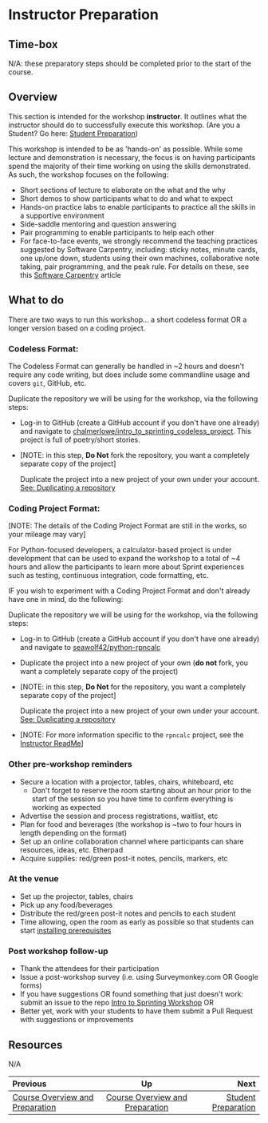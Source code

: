 <!-- begin auto-generated title section -->
# Instructor Preparation
<!-- end auto-generated section -->


## Time-box

N/A: these preparatory steps should be completed prior to the start of the course.


## Overview

This section is intended for the workshop **instructor**. It outlines what the instructor should do to successfully execute this workshop. (Are you a Student? Go here: [Student Preparation](./prereq_student.md))

This workshop is intended to be as 'hands-on' as possible. While some lecture and demonstration is necessary, the focus is on having participants spend the majority of their time working on using the skills demonstrated. As such, the workshop focuses on the following:

* Short sections of lecture to elaborate on the what and the why
* Short demos to show participants what to do and what to expect
* Hands-on practice labs to enable participants to practice all the skills in a supportive environment
* Side-saddle mentoring and question answering
* Pair programming to enable participants to help each other
* For face-to-face events, we strongly recommend the teaching practices suggested by Software Carpentry, including: sticky notes, minute cards, one up/one down, students using their own machines, collaborative note taking, pair programming, and the peak rule. For details on these, see this [Software Carpentry](https://carpentries.github.io/instructor-training/14-live/index.html) article


## What to do

There are two ways to run this workshop... a short codeless format OR a longer version based on a coding project.

### Codeless Format:

The Codeless Format can generally be handled in ~2 hours and doesn't require any code writing, but does include some commandline usage and covers `git`, GitHub, etc.

Duplicate the repository we will be using for the workshop, via the following steps:
* Log-in to GitHub (create a GitHub account if you don't have one already) and navigate to [chalmerlowe/intro_to_sprinting_codeless_project](https://github.com/chalmerlowe/intro_to_sprinting_codeless_project). This project is full of poetry/short stories.
* [NOTE: in this step, **Do Not** fork the repository, you want a completely separate copy of the project]

    Duplicate the project into a new project of your own under your account.
    [See: Duplicating a repository](https://docs.github.com/en/github/creating-cloning-and-archiving-repositories/duplicating-a-repository)

### Coding Project Format: 

[NOTE: The details of the Coding Project Format are still in the works, so your mileage may vary] 

For Python-focused developers, a calculator-based project is under development that can be used to expand the workshop to a total of ~4 hours and allow the participants to learn more about Sprint experiences such as testing, continuous integration, code formatting, etc.

IF you wish to experiment with a Coding Project Format and don't already have one in mind, do the following:

Duplicate the repository we will be using for the workshop, via the following steps:
* Log-in to GitHub (create a GitHub account if you don't have one already) and navigate to [seawolf42/python-rpncalc](https://github.com/seawolf42/python-rpncalc)
* Duplicate the project into a new project of your own (**do not** fork, you want a completely separate copy of the project)
* [NOTE: in this step, **Do Not** for the repository, you want a completely separate copy of the project]

    Duplicate the project into a new project of your own under your account.
    [See: Duplicating a repository](https://docs.github.com/en/github/creating-cloning-and-archiving-repositories/duplicating-a-repository) 

* [NOTE: For more information specific to the `rpncalc` project, see the [Instructor ReadMe](https://github.com/seawolf42/python-rpncalc/blob/master/INTRO_TO_SPRINTING_USAGE.md)]

### Other pre-workshop reminders

* Secure a location with a projector, tables, chairs, whiteboard, etc
    * Don't forget to reserve the room starting about an hour prior to the start of the session so you have time to confirm everything is working as expected
* Advertise the session and process registrations, waitlist, etc
* Plan for food and beverages (the workshop is ~two to four hours in length depending on the format)
* Set up an online collaboration channel where participants can share resources, ideas, etc. Etherpad
* Acquire supplies: red/green post-it notes, pencils, markers, etc

### At the venue

* Set up the projector, tables, chairs
* Pick up any food/beverages
* Distribute the red/green post-it notes and pencils to each student
* Time allowing, open the room as early as possible so that students can start [installing prerequisites](./prereq_student.md)

### Post workshop follow-up

* Thank the attendees for their participation
* Issue a post-workshop survey (i.e. using Surveymonkey.com OR Google forms)
* If you have suggestions OR found something that just doesn't work: submit an issue to the repo [Intro to Sprinting Workshop](https://github.com/chalmerlowe/intro_to_sprinting/issues/) OR
* Better yet, work with your students to have them submit a Pull Request with suggestions or improvements


## Resources

N/A

<!-- begin auto-generated nav-links section -->
| Previous | Up | Next |
|:---------|:---:|-----:|
| [Course Overview and Preparation](./prereq_overview.md) | [Course Overview and Preparation](./prereq_overview.md) | [Student Preparation](./prereq_student.md) |
<!-- end auto-generated section -->
